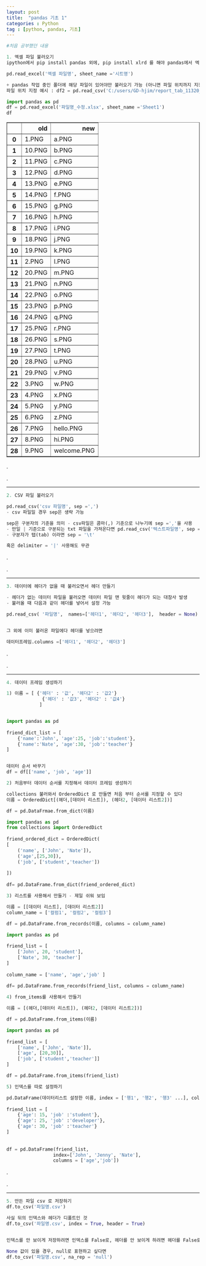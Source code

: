 ```yaml
---
layout: post
title:  "pandas 기초 1"
categories : Python
tag : [python, pandas, 기초]
---
```





```python
#처음 공부했던 내용

1. 엑셀 파일 불러오기
ipython에서 pip install pandas 외에, pip install xlrd 를 해야 pandas에서 엑셀 파일을 읽을 수 있음

pd.read_excel('엑셀 파일명', sheet_name ='시트명')

+ pandas 작업 중인 폴더에 해당 파일이 있어야만 불러오기 가능 (아니면 파일 위치까지 지정)
파일 위치 지정 예시 : df2 = pd.read_csv('C:/users/GD-hjim/report_tab_11320_2013_10_2019_11_0.csv', sep=',')
```


```python
import pandas as pd
df = pd.read_excel('파일명_수정.xlsx', sheet_name ='Sheet1')
df
```




<div>
<style scoped>
    .dataframe tbody tr th:only-of-type {
        vertical-align: middle;
    }

    .dataframe tbody tr th {
        vertical-align: top;
    }
    
    .dataframe thead th {
        text-align: right;
    }
</style>
<table border="1" class="dataframe">
  <thead>
    <tr style="text-align: right;">
      <th></th>
      <th>old</th>
      <th>new</th>
    </tr>
  </thead>
  <tbody>
    <tr>
      <th>0</th>
      <td>1.PNG</td>
      <td>a.PNG</td>
    </tr>
    <tr>
      <th>1</th>
      <td>10.PNG</td>
      <td>b.PNG</td>
    </tr>
    <tr>
      <th>2</th>
      <td>11.PNG</td>
      <td>c.PNG</td>
    </tr>
    <tr>
      <th>3</th>
      <td>12.PNG</td>
      <td>d.PNG</td>
    </tr>
    <tr>
      <th>4</th>
      <td>13.PNG</td>
      <td>e.PNG</td>
    </tr>
    <tr>
      <th>5</th>
      <td>14.PNG</td>
      <td>f.PNG</td>
    </tr>
    <tr>
      <th>6</th>
      <td>15.PNG</td>
      <td>g.PNG</td>
    </tr>
    <tr>
      <th>7</th>
      <td>16.PNG</td>
      <td>h.PNG</td>
    </tr>
    <tr>
      <th>8</th>
      <td>17.PNG</td>
      <td>i.PNG</td>
    </tr>
    <tr>
      <th>9</th>
      <td>18.PNG</td>
      <td>j.PNG</td>
    </tr>
    <tr>
      <th>10</th>
      <td>19.PNG</td>
      <td>k.PNG</td>
    </tr>
    <tr>
      <th>11</th>
      <td>2.PNG</td>
      <td>l.PNG</td>
    </tr>
    <tr>
      <th>12</th>
      <td>20.PNG</td>
      <td>m.PNG</td>
    </tr>
    <tr>
      <th>13</th>
      <td>21.PNG</td>
      <td>n.PNG</td>
    </tr>
    <tr>
      <th>14</th>
      <td>22.PNG</td>
      <td>o.PNG</td>
    </tr>
    <tr>
      <th>15</th>
      <td>23.PNG</td>
      <td>p.PNG</td>
    </tr>
    <tr>
      <th>16</th>
      <td>24.PNG</td>
      <td>q.PNG</td>
    </tr>
    <tr>
      <th>17</th>
      <td>25.PNG</td>
      <td>r.PNG</td>
    </tr>
    <tr>
      <th>18</th>
      <td>26.PNG</td>
      <td>s.PNG</td>
    </tr>
    <tr>
      <th>19</th>
      <td>27.PNG</td>
      <td>t.PNG</td>
    </tr>
    <tr>
      <th>20</th>
      <td>28.PNG</td>
      <td>u.PNG</td>
    </tr>
    <tr>
      <th>21</th>
      <td>29.PNG</td>
      <td>v.PNG</td>
    </tr>
    <tr>
      <th>22</th>
      <td>3.PNG</td>
      <td>w.PNG</td>
    </tr>
    <tr>
      <th>23</th>
      <td>4.PNG</td>
      <td>x.PNG</td>
    </tr>
    <tr>
      <th>24</th>
      <td>5.PNG</td>
      <td>y.PNG</td>
    </tr>
    <tr>
      <th>25</th>
      <td>6.PNG</td>
      <td>z.PNG</td>
    </tr>
    <tr>
      <th>26</th>
      <td>7.PNG</td>
      <td>hello.PNG</td>
    </tr>
    <tr>
      <th>27</th>
      <td>8.PNG</td>
      <td>hi.PNG</td>
    </tr>
    <tr>
      <th>28</th>
      <td>9.PNG</td>
      <td>welcome.PNG</td>
    </tr>
  </tbody>
</table>
</div>

.

.

---




```python
2. CSV 파일 불러오기

pd.read_csv('csv 파일명', sep =',')
- csv 파일일 경우 sep은 생략 가능

sep은 구분자의 기준을 의미 - csv파일은 콤마(,) 기준으로 나누기에 sep =','을 사용
- 만일 | 기준으로 구분되는 txt 파일을 가져온다면 pd.read_csv('텍스트파일명', sep = '|') 사용
- 구분자가 탭(tab) 이라면 sep = '\t'

혹은 delimiter = '|' 사용해도 무관
```

.

.

---




```python
3. 데이터에 헤더가 없을 때 불러오면서 헤더 만들기

- 헤더가 없는 데이터 파일을 불러오면 데이터 파일 맨 윗줄이 헤더가 되는 대참사 발생
- 불러올 때 다음과 같이 헤더를 넣어서 설정 가능

pd.read_csv( '파일명',  names=['헤더1', '헤더2', '헤더3'],  header = None)


그 외에 이미 불러온 파일에다 헤더를 넣으려면 

데이터프레임.columns =['헤더1', '헤더2', '헤더3']
```

.

.

---




```python
4. 데이터 프레임 생성하기

1) 이름 = [ {'헤더' : '값', '헤더2' : '값2'}
             {'헤더' : '값3', '헤더2' : '값4'} 
            ]


import pandas as pd
 
friend_dict_list = [
    {'name':'John', 'age':25, 'job':'student'},
    {'name':'Nate', 'age':30, 'job':'teacher'}
]


데이터 순서 바꾸기
df = df[['name', 'job', 'age']]

```


```python
2) 처음부터 데이터 순서를 지정해서 데이터 프레임 생성하기

collections 불러와서 OrderedDict 로 만들면 처음 부터 순서를 지정할 수 있다
이름 = OrderedDict[(헤더,[데이터 리스트]), (헤더2, [데이터 리스트2])]

df = pd.DataFrmae.from_dict(이름)

import pandas as pd
from collections import OrderedDict
 
friend_ordered_dict = OrderedDict(
[
    ('name', ['John', 'Nate']),
    ('age',[25,30]),
    ('job', ['student','teacher'])
    
])
 
df= pd.DataFrame.from_dict(friend_ordered_dict)
```


```python
3) 리스트를 사용해서 만들기 - 제일 쉬워 보임

이름 = [[데이터 리스트], [데이터 리스트2]]
column_name = ['컬럼1', '컬럼2', '컬럼3']

df = pd.DataFrame.from_records(이름, columns = column_name) 

import pandas as pd
 
friend_list = [
    ['John', 20, 'student'],
    ['Nate', 30, 'teacher']
]
 
column_name = ['name', 'age','job' ]
 
df= pd.DataFrame.from_records(friend_list, columns = column_name)
```


```python
4) from_items를 사용해서 만들기

이름 = [(헤더,[데이터 리스트]), (헤더2, [데이터 리스트2])]

df = pd.DataFrame.from_items(이름)

import pandas as pd
 
friend_list = [
    ['name', ['John', 'Nate']],
    ['age', [20,30]],
    ['job', ['student','teacher']]
]

df = pd.DataFrame.from_items(friend_list)
```


```python
5) 인덱스를 따로 설정하기

pd.DataFrame(데이터리스트 설정한 이름, index = ['행1', '행2', '행3' ...], columns = ['열1', '열2'...] 
             
friend_list = [
    {'age': 15, 'job' :'student'},
    {'age': 25, 'job' :'developer'},
    {'age': 30, 'job' :'teacher'}
]
             
             
df = pd.DataFrame(friend_list,
                 index=['John', 'Jenny', 'Nate'],
                 columns = ['age','job'])
```

.

.

---




```python
5. 만든 파일 csv 로 저장하기
df.to_csv('파일명.csv')

사실 뒤의 인덱스와 헤더가 디폴트인 것
df.to_csv('파일명.csv', index = True, header = True)


인덱스를 안 보이게 저장하려면 인덱스를 False로, 헤더를 안 보이게 하려면 헤더를 False로 바꿔서 실행하면 된다 

None 값이 있을 경우, null로 표현하고 싶다면
df.to_csv('파일명.csv', na_rep = 'null')
```
